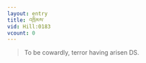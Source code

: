 ```yaml
---
layout: entry
title: འཁྲིམས་
vid: Hill:0183
vcount: 0
---
```

> To be cowardly, terror having arisen DS\.


